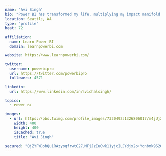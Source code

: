 ```yaml
---
name: "Avi Singh"
bio: "Power BI has transformed my life, multiplying my impact manifold. Now I am on a mission to spread the word and share the knowledge"
location: Seattle, WA
type: "profile"
heat: 72

affiliation:
  name: Learn Power BI
  domain: learnpowerbi.com

website: https://www.learnpowerbi.com/

twitter:
  username: powerbipro
  url: https://twitter.com/powerbipro
  followers: 4572

linkedin:
  url: https://www.linkedin.com/in/avichalsingh/

topics:
  - Power BI

images:
  - url: https://pbs.twimg.com/profile_images/732049231326806017/m4jUj2Lu_400x400.jpg
    width: 400
    height: 400
    isCached: true
    title: "Avi Singh"

secured: "QjZYFWDobQu1RAzyoqfrwtC27UMFjJzIuCwk11yjcILQYdjx2o+Yqnbmk9S2QfE4vWrHAgMi7yCNsgJdCyKdj28f1QkoFzVbCMc521rrN/YjhR1gz6F5qZNqTMqT+c9IVky6uu/FdhFa1eV2t49GN9dCibpDJmKBj8InIJPVy1onDLhJc3I8bwk2SHjbtEmMD3rWhE22Gbs/DnZMQxEQhCYetSR1ipnNcscsdvsvviWjHm67GQ8H9gJsNmBr3+bHXpdiC/nRmMSMVXydXa0yyJ795LbbcG3S0gSwOZ6ccW3NaguXkOORUQDAXXrwKCamuu4DJ5AaYyFWbYyvXvoQoY/ZUA6L5Al/e31Tc3LQwGyovfKkfsh2EYGI105GfJbVG8Citc1ooi9guDzH9Z8jRyQWTkmY+EZwe0skOdoHSUo=;2N079WQXsD9Kbt2DeKHFbg=="
---
```


